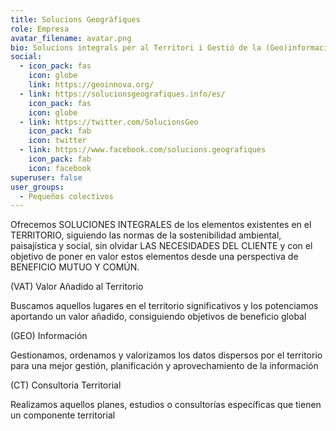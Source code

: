 ```yaml
---
title: Solucions Geogràfiques
role: Empresa
avatar_filename: avatar.png
bio: Solucions integrals per al Territori i Gestió de la (Geo)informació
social:
  - icon_pack: fas
    icon: globe
    link: https://geoinnova.org/
  - link: https://solucionsgeografiques.info/es/
    icon_pack: fas
    icon: globe
  - link: https://twitter.com/SolucionsGeo
    icon_pack: fab
    icon: twitter
  - link: https://www.facebook.com/solucions.geografiques
    icon_pack: fab
    icon: facebook
superuser: false
user_groups:
  - Pequeños colectivos
---
```

Ofrecemos SOLUCIONES INTEGRALES de los elementos existentes en el TERRITORIO, siguiendo las normas de la sostenibilidad ambiental, paisajística y social, sin olvidar LAS NECESIDADES DEL CLIENTE y con el objetivo de poner en valor estos elementos desde una perspectiva de BENEFICIO MUTUO Y COMÚN.

(VAT) Valor Añadido al Territorio

Buscamos aquellos lugares en el territorio significativos y los potenciamos aportando un valor añadido, consiguiendo objetivos de beneficio global

(GEO) Información

Gestionamos, ordenamos y valorizamos los datos dispersos por el territorio para una mejor gestión, planificación y aprovechamiento de la información

(CT) Consultoria Territorial

Realizamos aquellos planes, estudios o consultorías específicas que tienen un componente territorial
